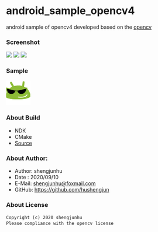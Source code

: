 # android_sample_opencv4
android sample of opencv4
developed based on the [opencv][1]

### Screenshot
<img src="doc/img/screenshot_1.png" width="200"/> <img src="doc/img/screenshot_2.png" width="200"/> <img src="doc/img/screenshot_3.png" width="200"/>

### Sample
[![APK][2]][3]

### About Build
* NDK
* CMake
* [Source][4]

### About Author:
* Author: shengjunhu
* Date  : 2020/09/10
* E-Mail: shengjunhu@foxmail.com
* GitHub: https://github.com/hushengjun

### About License
```
Copyright (c) 2020 shengjunhu
Please compliance with the opencv license
```

[1]: https://github.com/opencv/opencv
[2]: doc/img/android_logo.png
[3]: doc/apk/Opencv4_v20092719_release.apk
[4]: doc/file/opencv-4.4.0.zip
